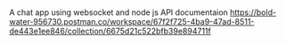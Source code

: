 ###
A chat app using websocket and node js
API documentaion
https://bold-water-956730.postman.co/workspace/67f2f725-4ba9-47ad-8511-de443e1ee846/collection/6675d21c522bfb39e894711f